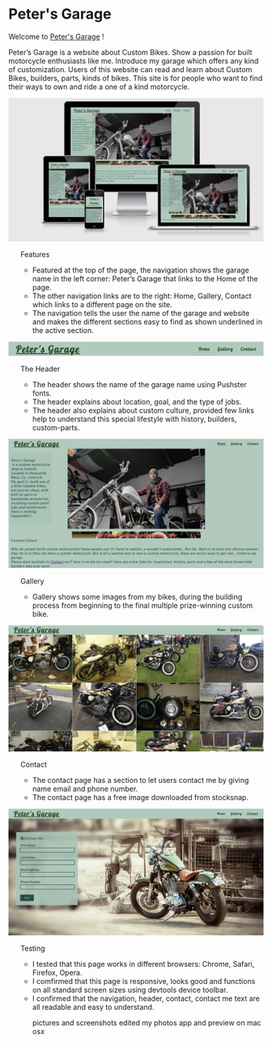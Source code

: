 # Peter's Garage
Welcome to [Peter's Garage](https://peterszabo79.github.io/project-no1/) !

Peter’s Garage is a website about Custom Bikes. Show a passion for built motorcycle enthusiasts like me.
Introduce my garage which offers any kind of customization.
Users of this website can read and learn about Custom Bikes, builders, parts, kinds of bikes.
This site is for people who want to find their ways to own and ride a one of a kind motorcycle.

<img src="assets/images/respon.jpeg" alt="scrshot">

<ul>Features

<ul>
<li>Featured at the top of the page, the navigation shows the garage name in the left corner: Peter’s Garage that links to the Home of the page.</li>
<li>The other navigation links are to the right: Home, Gallery, Contact which links to a different page on the site.</li>
<li>The navigation tells the user the name of the garage and website and makes the different sections easy to find as shown underlined in the active section.</li>
</ul></ul>

<img src="assets/images/navbar.jpeg" alt="navbar"></ul>
<ul>The Header
<ul>
<li>The header shows the name of the garage name using Pushster fonts.</li>
<li>The header explains about location, goal, and the type of jobs.</li>
<li>The header also explains about custom culture, provided few links help to understand this special lifestyle with history, builders, custom-parts.</li>
</ul></ul>

<img src="assets/images/ScreenshotHeader).jpeg" alt="navbar">

<ul>Gallery<ul>
<li>Gallery shows some images from my bikes, during the building process from beginning to the final multiple prize-winning custom bike.
</li></ul></ul>

<img src="assets/images/screenshotgallery.jpeg" alt="navbar">

<ul>Contact<ul>
<li>The contact page has a section to let users contact me by giving name email and phone number.</li>
<li>The contact page has  a free image downloaded from stocksnap.
</li>
</ul></ul>

<img src="assets/images/screenshotcontact.jpeg" alt="navbar">

<ul>Testing<ul>
<li>I tested that this page works in different browsers: Chrome, Safari, Firefox, Opera.</li>
<li>I comfirmed that this page is responsive, looks good and functions on all standard screen sizes using devtools device toolbar.</li>
<li>I confirmed that the navigation, header, contact, contact me text are all readable and easy to understand.</li></ul><ul>






 

pictures and screenshots edited my photos app and preview on mac osx







